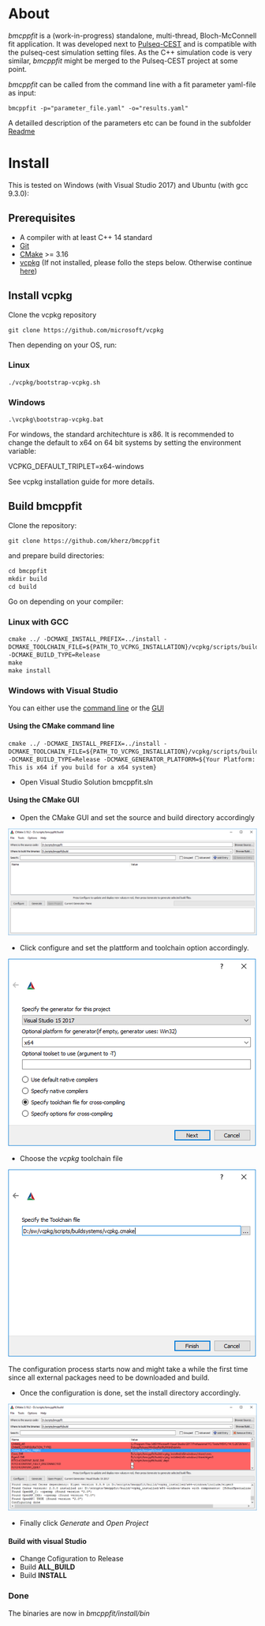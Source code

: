 
# About
*bmcppfit* is a (work-in-progress) standalone, multi-thread, Bloch-McConnell fit application. 
It was developed next to [Pulseq-CEST](https://github.com/kherz/pulseq-cest) and is compatible with the pulseq-cest simulation setting files. As the C++ simulation code is very similar, *bmcppfit* might be merged to the Pulseq-CEST project at some point.

*bmcppfit* can be called from the command line with a fit parameter yaml-file as input:
```
bmcppfit -p="parameter_file.yaml" -o="results.yaml"
```

A detailled description of the parameters etc can be found in the subfolder [Readme](doc/Readme.md)

# Install

This is tested on Windows (with Visual Studio 2017) and Ubuntu (with gcc 9.3.0):

## Prerequisites 

* A compiler with at least C++ 14 standard 
* [Git](https://git-scm.com/) 
* [CMake](https://cmake.org/) >= 3.16
* [vcpkg](https://github.com/microsoft/vcpkg) (If not installed, please follo the steps below. Otherwise continue [here](#build-bmcppfit))

## Install vcpkg
Clone the vcpkg repository
```
git clone https://github.com/microsoft/vcpkg
```
Then depending on your OS, run:
### Linux
```
./vcpkg/bootstrap-vcpkg.sh
```

### Windows
```
.\vcpkg\bootstrap-vcpkg.bat
```
For windows, the standard architechture is x86. It is recommended to change the default to x64 on 64 bit systems by setting the environment variable:

VCPKG_DEFAULT_TRIPLET=x64-windows

See vcpkg installation guide for more details.


## Build bmcppfit
Clone the repository:
```
git clone https://github.com/kherz/bmcppfit
```
and prepare build directories:
```
cd bmcppfit
mkdir build
cd build
```
Go on depending on your compiler:
### Linux with GCC 
```
cmake ../ -DCMAKE_INSTALL_PREFIX=../install -DCMAKE_TOOLCHAIN_FILE=${PATH_TO_VCPKG_INSTALLATION}/vcpkg/scripts/buildsystems/vcpkg.cmake -DCMAKE_BUILD_TYPE=Release
make
make install
```

### Windows with Visual Studio

You can either use the [command line](#using-the-cmake-command-line) or the [GUI](#using-the-cmake-gui)

#### Using the CMake command line
```
cmake ../ -DCMAKE_INSTALL_PREFIX=../install -DCMAKE_TOOLCHAIN_FILE=${PATH_TO_VCPKG_INSTALLATION}/vcpkg/scripts/buildsystems/vcpkg.cmake -DCMAKE_BUILD_TYPE=Release -DCMAKE_GENERATOR_PLATFORM=${Your Platform: This is x64 if you build for a x64 system}
```

* Open Visual Studio Solution bmcppfit.sln

#### Using the CMake GUI
* Open the CMake GUI and set the source and build directory accordingly

![CMake 1](doc/cmake_1.png)

* Click configure and set the plattform and toolchain option accordingly.

![CMake 2](doc/cmake_2.png)

* Choose the *vcpkg* toolchain file

![CMake 3](doc/cmake_3.png)

The configuration process starts now and might take a while the first time since all external packages need to be downloaded and build.

* Once the configuration is done, set the install directory accordingly.

![CMake 4](doc/cmake_4.png)

* Finally click *Generate* and *Open Project*

#### Build with visual Studio

* Change Cofiguration to Release
* Build **ALL_BUILD**
* Build **INSTALL**

### Done
The binaries are now in *bmcppfit/install/bin*

